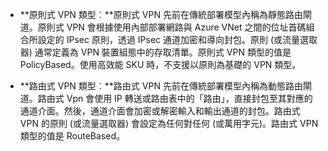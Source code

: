 - **原則式 VPN 類型︰**原則式 VPN 先前在傳統部署模型內稱為靜態路由閘道。原則式 VPN 會根據使用內部部署網路與 Azure VNet 之間的位址首碼組合所設定的 IPsec 原則，透過 IPsec 通道加密和導向封包。原則 (或流量選取器) 通常定義為 VPN 裝置組態中的存取清單。原則式 VPN 類型的值是 PolicyBased。使用高效能 SKU 時，不支援以原則為基礎的 VPN 類型。

- **路由式 VPN 類型︰**路由式 VPN 先前在傳統部署模型內稱為動態路由閘道。路由式 Vpn 會使用 IP 轉送或路由表中的「路由」，直接封包至其對應的通道介面。然後，通道介面會加密或解密輸入和輸出通道的封包。路由式 VPN 的原則 (或流量選取器) 會設定為任何對任何 (或萬用字元)。路由式 VPN 類型的值是 RouteBased。

<!---HONumber=AcomDC_0727_2016-->